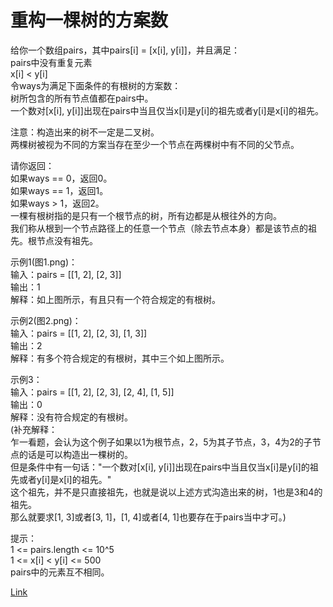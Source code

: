 <h1>重构一棵树的方案数</h1>

给你一个数组pairs，其中pairs[i] = [x[i], y[i]]，并且满足：</br>
pairs中没有重复元素</br>
x[i] < y[i]</br>
令ways为满足下面条件的有根树的方案数：</br>
树所包含的所有节点值都在pairs中。</br>
一个数对[x[i], y[i]]出现在pairs中当且仅当x[i]是y[i]的祖先或者y[i]是x[i]的祖先。</br>

注意：构造出来的树不一定是二叉树。</br>
两棵树被视为不同的方案当存在至少一个节点在两棵树中有不同的父节点。</br>

请你返回：</br>
如果ways == 0，返回0。</br>
如果ways == 1，返回1。</br>
如果ways > 1，返回2。</br>
一棵有根树指的是只有一个根节点的树，所有边都是从根往外的方向。</br>
我们称从根到一个节点路径上的任意一个节点（除去节点本身）都是该节点的祖先。根节点没有祖先。</br>

示例1(图1.png)：</br>
输入：pairs = [[1, 2], [2, 3]]</br>
输出：1</br>
解释：如上图所示，有且只有一个符合规定的有根树。</br>

示例2(图2.png)：</br>
输入：pairs = [[1, 2], [2, 3], [1, 3]]</br>
输出：2</br>
解释：有多个符合规定的有根树，其中三个如上图所示。</br>

示例3：</br>
输入：pairs = [[1, 2], [2, 3], [2, 4], [1, 5]]</br>
输出：0</br>
解释：没有符合规定的有根树。</br>
(补充解释：</br>
乍一看题，会认为这个例子如果以1为根节点，2，5为其子节点，3，4为2的子节点的话是可以构造出一棵树的。</br>
但是条件中有一句话："一个数对[x[i], y[i]]出现在pairs中当且仅当x[i]是y[i]的祖先或者y[i]是x[i]的祖先。"</br>
这个祖先，并不是只直接祖先，也就是说以上述方式沟造出来的树，1也是3和4的祖先。</br>
那么就要求[1, 3]或者[3, 1]，[1, 4]或者[4, 1]也要存在于pairs当中才可。)</br>

提示：</br>
1 <= pairs.length <= 10^5</br>
1 <= x[i] < y[i] <= 500</br>
pairs中的元素互不相同。</br>

[Link](https://leetcode-cn.com/problems/number-of-ways-to-reconstruct-a-tree/)